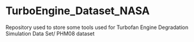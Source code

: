 # TurboEngine_Dataset_NASA
Repository used to store some tools used for Turbofan Engine Degradation Simulation Data Set/ PHM08 dataset

